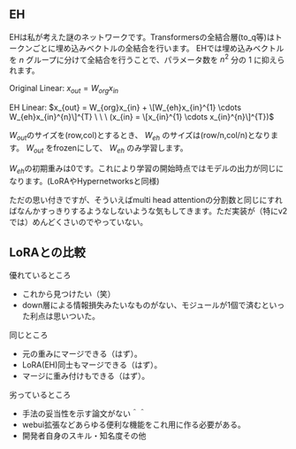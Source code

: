 ## EH
EHは私が考えた謎のネットワークです。Transformersの全結合層(to_q等)はトークンごとに埋め込みベクトルの全結合を行います。
EHでは埋め込みベクトルを $n$ グループに分けて全結合を行うことで、パラメータ数を $n^2$ 分の $1$ に抑えられます。

Original Linear:
$x_{out} = W_{org}x_{in}$

EH Linear:
$x_{out} = W_{org}x_{in} + \[W_{eh}x_{in}^{1} \cdots W_{eh}x_{in}^{n}\]^{T} \ \ \ (x_{in} = \[x_{in}^{1} \cdots  x_{in}^{n}\]^{T})$

$W_{out}$のサイズを(row,col)とするとき、 $W_{eh}$ のサイズは(row/n,col/n)となります。 $W_{out}$ をfrozenにして、 $W_{eh}$ のみ学習します。

$W_{eh}$の初期重みは0です。これにより学習の開始時点ではモデルの出力が同じになります。(LoRAやHypernetworksと同様)

ただの思い付きですが、そういえばmulti head attentionの分割数と同じにすればなんかすっきりするようなしないような気もしてきます。ただ実装が（特にv2では）めんどくさいのでやっていない。

## LoRAとの比較

優れているところ
+ これから見つけたい（笑）
+ down層による情報損失みたいなものがない、モジュールが1個で済むといった利点は思いついた。

同じところ
+ 元の重みにマージできる（はず）。
+ LoRA(EH)同士もマージできる（はず）。
+ マージに重み付けもできる（はず）。

劣っているところ
+ 手法の妥当性を示す論文がない＾＾
+ webui拡張などあらゆる便利な機能をこれ用に作る必要がある。
+ 開発者自身のスキル・知名度その他
